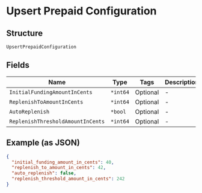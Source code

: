 
# Upsert Prepaid Configuration

## Structure

`UpsertPrepaidConfiguration`

## Fields

| Name | Type | Tags | Description |
|  --- | --- | --- | --- |
| `InitialFundingAmountInCents` | `*int64` | Optional | - |
| `ReplenishToAmountInCents` | `*int64` | Optional | - |
| `AutoReplenish` | `*bool` | Optional | - |
| `ReplenishThresholdAmountInCents` | `*int64` | Optional | - |

## Example (as JSON)

```json
{
  "initial_funding_amount_in_cents": 40,
  "replenish_to_amount_in_cents": 42,
  "auto_replenish": false,
  "replenish_threshold_amount_in_cents": 242
}
```

